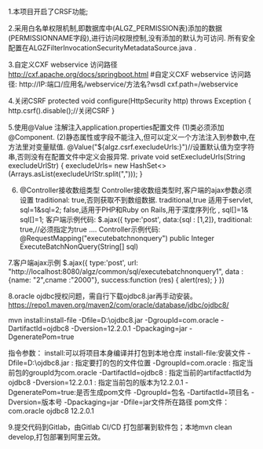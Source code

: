 1.本项目开启了CRSF功能;

2.采用白名单权限机制,即数据库中(ALGZ_PERMISSION表)添加的数据(PERMISSIONNAME字段),进行访问权限控制,没有添加的默认为可访问. 所有安全配置在ALGZFilterInvocationSecurityMetadataSource.java .
	
3.自定义CXF webservice 访问路径
http://cxf.apache.org/docs/springboot.html
#自定义CXF webservice 访问路径: http://IP:端口/应用名/webservice/方法名?wsdl
cxf.path=/webservice

4.关闭CSRF
	protected void configure(HttpSecurity http) throws Exception {
		http.csrf().disable();//关闭CSRF
	}

5.使用@Value 注解注入application.properties配置文件
(1)类必须添加@Component.
(2)静态属性或字段不能注入,但可以定义一个方法注入到参数中,在方法里对变量赋值.
	@Value("${algz.csrf.execludeUrls:}")//设置默认值为空字符串,否则没有在配置文件中定义会报异常.
	private void setExecludeUrls(String execludeUrlStr) {
		execludeUrls= new HashSet<>(Arrays.asList(execludeUrlStr.split(",")));
    }
    
6. @Controller接收数组类型
Controller接收数组类型时,客户端的ajax参数必须设置 traditional: true,否则获取不到数组数据.
 traditional,true 适用于servlet,  sql=1&sql=2; false,适用于PHP和Ruby on Rails,用于深度序列化 , sql[]=1& sql[]=1;
 客户端示例代码:
   	  $.ajax({
            type:'post',
            data:{sql : [1,2]},
             traditional: true,//必须指定为true
             ....
Controller示例代码:
@RequestMapping("executebatchnonquery")
public Integer ExecuteBatchNonQuery(String[] sql) 

7.客户端ajax示例
 $.ajax({
            type:'post',
            url: "http://localhost:8080/algz/common/sql/executebatchnonquery1",
             data :  {name: "2",cname :"2000"},
            success:function (res) {
            	alert(res);
            }
})

8.oracle ojdbc授权问题，需自行下载ojdbc8.jar再手动安装。
https://repo1.maven.org/maven2/com/oracle/database/jdbc/ojdbc8/

mvn install:install-file -Dfile=D:\ojdbc8.jar -DgroupId=com.oracle -DartifactId=ojdbc8 -Dversion=12.2.0.1 -Dpackaging=jar -DgeneratePom=true

指令参数：
install:可以将项目本身编译并打包到本地仓库
install-file:安装文件
-Dfile=D:\ojdbc8.jar : 指定要打的包的文件位置
-DgroupId=com.oracle : 指定当前包的groupId为com.oracle
-DartifactId=ojdbc8 : 指定当前的artifactfactId为ojdbc8
-Dversion=12.2.0.1 : 指定当前包的版本为12.2.0.1
-DgeneratePom=true:是否生成pom文件
-DgroupId=包名
-DartifactId=项目名
-Dversion=版本号
-Dpackaging=jar
-Dfile=jar文件所在路径
pom文件：
<dependency>
            <groupId>com.oracle</groupId>
            <artifactId>ojdbc8</artifactId>
            <version>12.2.0.1</version>
        </dependency>

9.提交代码到Gitlab，由Gitlab CI/CD 打包部署到软件包；本地mvn clean develop,打包部署到阿里云效。
